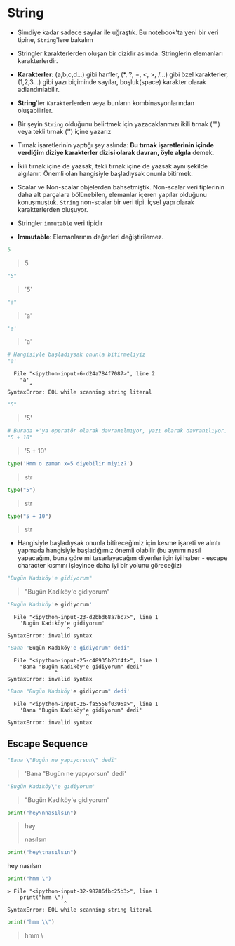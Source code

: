 # String

* Şimdiye kadar sadece sayılar ile uğraştık. Bu notebook'ta yeni bir veri tipine, `String`'lere bakalım

* Stringler karakterlerden oluşan bir dizidir aslında. Stringlerin elemanları karakterlerdir.

* **Karakterler**: (a,b,c,d...) gibi harfler, (*, ?, =, <, >, /...) gibi özel karakterler, (1,2,3...) gibi yazı biçiminde sayılar, boşluk(space) karakter olarak adlandırılabilir. 

* **String**'ler `Karakter`lerden veya bunların kombinasyonlarından oluşabilirler.

* Bir şeyin `String` olduğunu belirtmek için yazacaklarımızı ikili tırnak ("") veya tekli tırnak ('') içine yazarız

* Tırnak işaretlerinin yaptığı şey aslında: **Bu tırnak işaretlerinin içinde verdiğim diziye karakterler dizisi olarak davran, öyle algıla** demek.

* İkili tırnak içine de yazsak, tekli tırnak içine de yazsak aynı şekilde algılanır. Önemli olan hangisiyle başladıysak onunla bitirmek.

* Scalar ve Non-scalar objelerden bahsetmiştik. Non-scalar veri tiplerinin daha alt parçalara bölünebilen, elemanlar içeren yapılar olduğunu konuşmuştuk. `String` non-scalar bir veri tipi. İçsel yapı olarak karakterlerden oluşuyor.

* Stringler `immutable` veri tipidir

* **Immutable**: Elemanlarının değerleri değiştirilemez.


```python
5
```

> 5




```python
"5"
```

> '5'




```python
"a"
```

> 'a'




```python
'a'
```

> 'a'




```python
# Hangisiyle başladıysak onunla bitirmeliyiz
"a'
```


      File "<ipython-input-6-d24a784f7087>", line 2
        "a'
           ^
    SyntaxError: EOL while scanning string literal




```python
"5"
```

> '5'




```python
# Burada +'ya operatör olarak davranılmıyor, yazı olarak davranılıyor.
"5 + 10"
```

> '5 + 10'




```python
type('Hmm o zaman x=5 diyebilir miyiz?')
```

> str




```python
type("5")
```

> str




```python
type("5 + 10")
```

> str



* Hangisiyle başladıysak onunla bitireceğimiz için kesme işareti ve alıntı yapmada hangisiyle başladığımız önemli olabilir (bu ayrımı nasıl yapacağım, buna göre mi tasarlayacağım diyenler için iyi haber - escape character kısmını işleyince daha iyi bir yolunu göreceğiz)


```python
"Bugün Kadıköy'e gidiyorum"
```



> "Bugün Kadıköy'e gidiyorum"




```python
'Bugün Kadıköy'e gidiyorum'
```


      File "<ipython-input-23-d2bbd68a7bc7>", line 1
        'Bugün Kadıköy'e gidiyorum'
                       ^
    SyntaxError: invalid syntax


```python
"Bana "Bugün Kadıköy'e gidiyorum" dedi"
```


      File "<ipython-input-25-c48935b23f4f>", line 1
        "Bana "Bugün Kadıköy'e gidiyorum" dedi"
                   ^
    SyntaxError: invalid syntax




```python
'Bana "Bugün Kadıköy'e gidiyorum" dedi'
```


      File "<ipython-input-26-fa5558f0396a>", line 1
        'Bana "Bugün Kadıköy'e gidiyorum" dedi'
                             ^
    SyntaxError: invalid syntax



## Escape Sequence


```python
"Bana \"Bugün ne yapıyorsun\" dedi"
```

> 'Bana "Bugün ne yapıyorsun" dedi'




```python
'Bugün Kadıköy\'e gidiyorum'
```

> "Bugün Kadıköy'e gidiyorum"




```python
print("hey\nnasılsın")
```

> hey
>
> nasılsın



```python
print("hey\tnasılsın")
```

<p>hey<span>    </span>nasılsın</p>


```python
print("hmm \")
```


    > File "<ipython-input-32-98286fbc25b3>", line 1
        print("hmm \")
                      ^
    SyntaxError: EOL while scanning string literal




```python
print("hmm \\")
```

> hmm \


